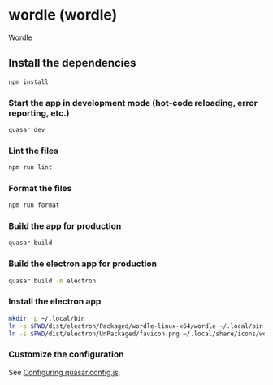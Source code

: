 # wordle (wordle)

Wordle

## Install the dependencies

```bash
npm install
```

### Start the app in development mode (hot-code reloading, error reporting, etc.)

```bash
quasar dev
```

### Lint the files

```bash
npm run lint
```

### Format the files

```bash
npm run format
```

### Build the app for production

```bash
quasar build
```

### Build the electron app for production

```bash
quasar build -m electron
```

### Install the electron app

```bash
mkdir -p ~/.local/bin
ln -s $PWD/dist/electron/Packaged/wordle-linux-x64/wordle ~/.local/bin
ln -s $PWD/dist/electron/UnPackaged/favicon.png ~/.local/share/icons/wordle.png
```

### Customize the configuration

See [Configuring quasar.config.js](https://v2.quasar.dev/quasar-cli-vite/quasar-config-js).
